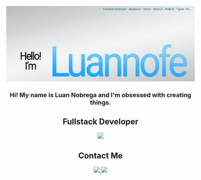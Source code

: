 <p align="center">
 <img src="BannerGithub.png" />
</p>
 <h3 align="center"> Hi! My name is Luan Nobrega  and I'm obsessed with creating things. </h2>




<h2 align="center">Fullstack Developer</h2>
<p align="center">

  <a href="https://skillicons.dev">
    <img src="https://skillicons.dev/icons?i=nextjs,ts,html,firebase,flask,gamemakerstudio,nodejs,react,sass,figma,py&perline=5" />
  </a>
</p>

<h2 align="center">Contact Me</h2>

<p align="center">
 <a href="https://www.linkedin.com/in/luannofe/">
   <img src="https://skillicons.dev/icons?i=linkedin" />
 </>
 <a href="https://www.instagram.com/luannofe/">
   <img src="https://skillicons.dev/icons?i=instagram" />
 </>
</p>
